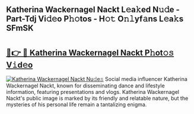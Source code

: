 ## Katherina Wackernagel Nackt L𝚎a𝚔ed N𝚞𝚍e - Part-Tdj Vi𝚍𝚎o P𝚑𝚘tos - H𝚘𝚝 O𝚗𝚕yf𝚊ns L𝚎a𝚔s SFmSK

# <h2><a href="http://kf7zky.oniu.top/?m=Katherina+Wackernagel+Nackt">🔗👉 🔴 Katherina Wackernagel Nackt P𝚑ot𝚘𝚜 V𝚒d𝚎o</a></h2>

[![Katherina Wackernagel Nackt Nu𝚍e𝚜](https://i.imgur.com/0qMVB7G.gif)](http://kf7zky.oniu.top/?m=Katherina+Wackernagel+Nackt)
Social media influencer Katherina Wackernagel Nackt, known for disseminating dance and lifestyle information, featuring presentations and vlogs. Katherina Wackernagel Nackt's public image is marked by its friendly and relatable nature, but the mysteries of his personal life remain a tantalizing enigma.  
